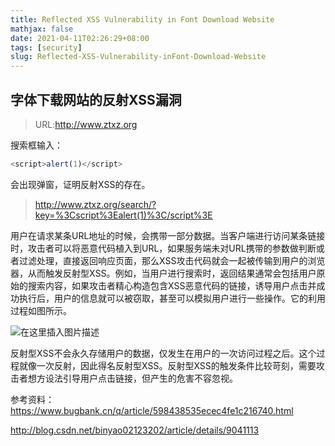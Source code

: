 ```yaml
---
title: Reflected XSS Vulnerability in Font Download Website
mathjax: false
date: 2021-04-11T02:26:29+08:00
tags: [security]
slug: Reflected-XSS-Vulnerability-inFont-Download-Website
---
```


## 字体下载网站的反射XSS漏洞

> URL:http://www.ztxz.org

搜索框输入：

```js
<script>alert(1)</script>
```

会出现弹窗，证明反射XSS的存在。

>http://www.ztxz.org/search/?key=%3Cscript%3Ealert(1)%3C/script%3E

用户在请求某条URL地址的时候，会携带一部分数据。当客户端进行访问某条链接时，攻击者可以将恶意代码植入到URL，如果服务端未对URL携带的参数做判断或者过滤处理，直接返回响应页面，那么XSS攻击代码就会一起被传输到用户的浏览器，从而触发反射型XSS。例如，当用户进行搜索时，返回结果通常会包括用户原始的搜索内容，如果攻击者精心构造包含XSS恶意代码的链接，诱导用户点击并成功执行后，用户的信息就可以被窃取，甚至可以模拟用户进行一些操作。它的利用过程如图所示。

 ![在这里插入图片描述](https://cdn.kayleh.top/gh/kayleh/cdn4/Reflected-XSS-Vulnerability-in-Font-Download-Website/20190522105651307.png) 

反射型XSS不会永久存储用户的数据，仅发生在用户的一次访问过程之后。这个过程就像一次反射，因此得名反射型XSS。反射型XSS的触发条件比较苛刻，需要攻击者想方设法引导用户点击链接，但产生的危害不容忽视。

参考资料：https://www.bugbank.cn/q/article/598438535ecec4fe1c216740.html

 http://blog.csdn.net/binyao02123202/article/details/9041113 
